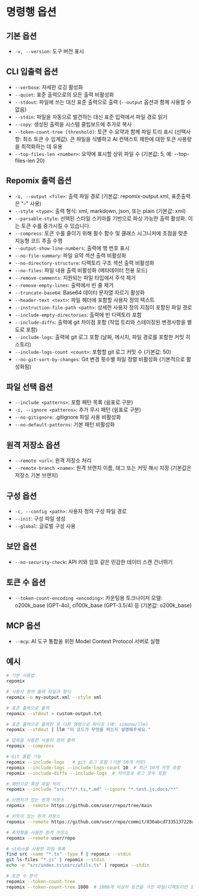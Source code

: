 # 명령행 옵션

## 기본 옵션
- `-v, --version`: 도구 버전 표시

## CLI 입출력 옵션
- `--verbose`: 자세한 로깅 활성화
- `--quiet`: 표준 출력으로의 모든 출력 비활성화
- `--stdout`: 파일에 쓰는 대신 표준 출력으로 출력 (`--output` 옵션과 함께 사용할 수 없음)
- `--stdin`: 파일을 자동으로 발견하는 대신 표준 입력에서 파일 경로 읽기
- `--copy`: 생성된 출력을 시스템 클립보드에 추가로 복사
- `--token-count-tree [threshold]`: 토큰 수 요약과 함께 파일 트리 표시 (선택사항: 최소 토큰 수 임계값). 큰 파일을 식별하고 AI 컨텍스트 제한에 대한 토큰 사용량을 최적화하는 데 유용
- `--top-files-len <number>`: 요약에 표시할 상위 파일 수 (기본값: 5, 예: --top-files-len 20)

## Repomix 출력 옵션
- `-o, --output <file>`: 출력 파일 경로 (기본값: repomix-output.xml, 표준출력은 "-" 사용)
- `--style <type>`: 출력 형식: xml, markdown, json, 또는 plain (기본값: xml)
- `--parsable-style`: 선택된 스타일 스키마를 기반으로 파싱 가능한 출력 활성화. 이는 토큰 수를 증가시킬 수 있습니다.
- `--compress`: 토큰 수를 줄이기 위해 필수 함수 및 클래스 시그니처에 초점을 맞춘 지능형 코드 추출 수행
- `--output-show-line-numbers`: 출력에 행 번호 표시
- `--no-file-summary`: 파일 요약 섹션 출력 비활성화
- `--no-directory-structure`: 디렉토리 구조 섹션 출력 비활성화
- `--no-files`: 파일 내용 출력 비활성화 (메타데이터 전용 모드)
- `--remove-comments`: 지원되는 파일 타입에서 주석 제거
- `--remove-empty-lines`: 출력에서 빈 줄 제거
- `--truncate-base64`: Base64 데이터 문자열 자르기 활성화
- `--header-text <text>`: 파일 헤더에 포함할 사용자 정의 텍스트
- `--instruction-file-path <path>`: 상세한 사용자 정의 지침이 포함된 파일 경로
- `--include-empty-directories`: 출력에 빈 디렉토리 포함
- `--include-diffs`: 출력에 git 차이점 포함 (작업 트리와 스테이징된 변경사항을 별도로 포함)
- `--include-logs`: 출력에 git 로그 포함 (날짜, 메시지, 파일 경로를 포함한 커밋 히스토리)
- `--include-logs-count <count>`: 포함할 git 로그 커밋 수 (기본값: 50)
- `--no-git-sort-by-changes`: Git 변경 횟수별 파일 정렬 비활성화 (기본적으로 활성화됨)

## 파일 선택 옵션
- `--include <patterns>`: 포함 패턴 목록 (쉼표로 구분)
- `-i, --ignore <patterns>`: 추가 무시 패턴 (쉼표로 구분)
- `--no-gitignore`: .gitignore 파일 사용 비활성화
- `--no-default-patterns`: 기본 패턴 비활성화

## 원격 저장소 옵션
- `--remote <url>`: 원격 저장소 처리
- `--remote-branch <name>`: 원격 브랜치 이름, 태그 또는 커밋 해시 지정 (기본값은 저장소 기본 브랜치)

## 구성 옵션
- `-c, --config <path>`: 사용자 정의 구성 파일 경로
- `--init`: 구성 파일 생성
- `--global`: 글로벌 구성 사용

## 보안 옵션
- `--no-security-check`: API 키와 암호 같은 민감한 데이터 스캔 건너뛰기

## 토큰 수 옵션
- `--token-count-encoding <encoding>`: 카운팅용 토크나이저 모델: o200k_base (GPT-4o), cl100k_base (GPT-3.5/4) 등 (기본값: o200k_base)

## MCP 옵션
- `--mcp`: AI 도구 통합을 위한 Model Context Protocol 서버로 실행

## 예시

```bash
# 기본 사용법
repomix

# 사용자 정의 출력 파일과 형식
repomix -o my-output.xml --style xml

# 표준 출력으로 출력
repomix --stdout > custom-output.txt

# 표준 출력으로 출력한 후 다른 명령으로 파이프 (예: simonw/llm)
repomix --stdout | llm "이 코드가 무엇을 하는지 설명해주세요."

# 압축을 사용한 사용자 정의 출력
repomix --compress

# Git 통합 기능
repomix --include-logs   # git 로그 포함 (기본 50개 커밋)
repomix --include-logs --include-logs-count 10  # 최근 10개 커밋 포함
repomix --include-diffs --include-logs  # 차이점과 로그 모두 포함

# 패턴으로 특정 파일 처리
repomix --include "src/**/*.ts,*.md" --ignore "*.test.js,docs/**"

# 브랜치가 있는 원격 저장소
repomix --remote https://github.com/user/repo/tree/main

# 커밋이 있는 원격 저장소
repomix --remote https://github.com/user/repo/commit/836abcd7335137228ad77feb28655d85712680f1

# 축약형을 사용한 원격 저장소
repomix --remote user/repo

# stdin을 사용한 파일 목록
find src -name "*.ts" -type f | repomix --stdin
git ls-files "*.js" | repomix --stdin
echo -e "src/index.ts\nsrc/utils.ts" | repomix --stdin

# 토큰 수 분석
repomix --token-count-tree
repomix --token-count-tree 1000  # 1000개 이상의 토큰을 가진 파일/디렉토리만 표시
```


